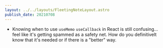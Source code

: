 ```yaml
---
layout: ../../layouts/FleetingNoteLayout.astro
publish_date: 20210708
---
```


- Knowing when to use `useMemo` `useCallback` in React is still confusing... feel like it's getting spammed as a safety net. How do you definitivelt know that it's needed or if there is a "better" way.
